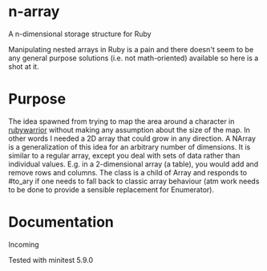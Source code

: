 # n-array
A n-dimensional storage structure for Ruby

Manipulating nested arrays in Ruby is a pain and there doesn't seem to be any general purpose solutions (i.e. not math-oriented) available so here is a shot at it.

# Purpose 
The idea spawned from trying to map the area around a character in [rubywarrior](https://github.com/ryanb/ruby-warrior/ "Ruby Warrior") without making any assumption about the size of the map. 
In other words I needed a 2D array that could grow in any direction. A NArray is a generalization of this idea for an arbitrary number of dimensions. It is similar to a regular array, except you deal with sets of data rather than individual values. E.g. in a 2-dimensional array (a table), you would add and remove rows and columns. 
The class is a child of Array and responds to #to_ary if one needs to fall back to classic array behaviour (atm work needs to be done to provide a sensible replacement for Enumerator).


# Documentation 
Incoming

Tested with minitest 5.9.0

